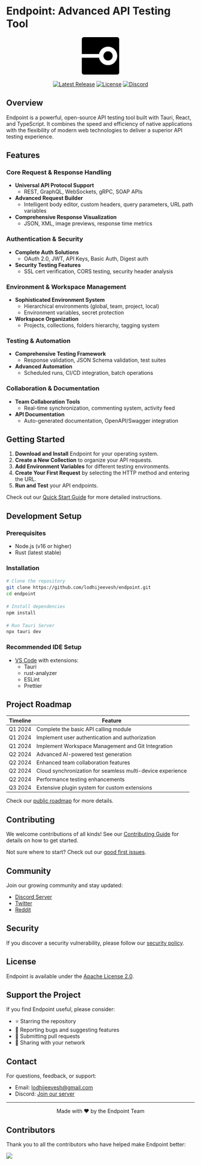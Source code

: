 # Endpoint: Advanced API Testing Tool

<p align="center">
  <img src="https://raw.githubusercontent.com/jeeveshlodhi/Endpoint/refs/heads/master/src/assets/Endpoint.png" alt="Endpoint Logo" width="100" height="100" />
</p>

<p align="center">
  <a href="https://github.com/yourusername/endpoint/releases"><img src="https://img.shields.io/github/v/release/yourusername/endpoint" alt="Latest Release"></a>
  <a href="https://github.com/yourusername/endpoint/blob/main/LICENSE"><img src="https://img.shields.io/github/license/yourusername/endpoint" alt="License"></a>
  <a href="https://discord.gg/pMhTMcE3kS"><img src="https://img.shields.io/discord/YOUR_SERVER_ID?color=7289DA&logo=discord&logoColor=white" alt="Discord"></a>
</p>

## Overview

Endpoint is a powerful, open-source API testing tool built with Tauri, React, and TypeScript. It combines the speed and efficiency of native applications with the flexibility of modern web technologies to deliver a superior API testing experience.

## Features

### Core Request & Response Handling
- **Universal API Protocol Support**
  - REST, GraphQL, WebSockets, gRPC, SOAP APIs
- **Advanced Request Builder**
  - Intelligent body editor, custom headers, query parameters, URL path variables
- **Comprehensive Response Visualization**
  - JSON, XML, image previews, response time metrics

### Authentication & Security
- **Complete Auth Solutions**
  - OAuth 2.0, JWT, API Keys, Basic Auth, Digest auth
- **Security Testing Features**
  - SSL cert verification, CORS testing, security header analysis

### Environment & Workspace Management
- **Sophisticated Environment System**
  - Hierarchical environments (global, team, project, local)
  - Environment variables, secret protection
- **Workspace Organization**
  - Projects, collections, folders hierarchy, tagging system

### Testing & Automation
- **Comprehensive Testing Framework**
  - Response validation, JSON Schema validation, test suites
- **Advanced Automation**
  - Scheduled runs, CI/CD integration, batch operations

### Collaboration & Documentation
- **Team Collaboration Tools**
  - Real-time synchronization, commenting system, activity feed
- **API Documentation**
  - Auto-generated documentation, OpenAPI/Swagger integration

## Getting Started

1. **Download and Install** Endpoint for your operating system.
2. **Create a New Collection** to organize your API requests.
3. **Add Environment Variables** for different testing environments.
4. **Create Your First Request** by selecting the HTTP method and entering the URL.
5. **Run and Test** your API endpoints.

Check out our [Quick Start Guide](https://docs.endpointapp.io/quickstart) for more detailed instructions.

## Development Setup

### Prerequisites
- Node.js (v16 or higher)
- Rust (latest stable)

### Installation
```bash
# Clone the repository
git clone https://github.com/lodhijeevesh/endpoint.git
cd endpoint

# Install dependencies
npm install

# Run Tauri Server
npx tauri dev
```

### Recommended IDE Setup
- [VS Code](https://code.visualstudio.com/) with extensions:
  - Tauri
  - rust-analyzer
  - ESLint
  - Prettier

## Project Roadmap

| Timeline | Feature |
|----------|---------|
| Q1 2024 | Complete the basic API calling module |
| Q1 2024 | Implement user authentication and authorization |
| Q1 2024 | Implement Workspace Management and Git Integration |
| Q2 2024 | Advanced AI-powered test generation |
| Q2 2024 | Enhanced team collaboration features |
| Q2 2024 | Cloud synchronization for seamless multi-device experience |
| Q2 2024 | Performance testing enhancements |
| Q3 2024 | Extensive plugin system for custom extensions |

Check our [public roadmap](https://github.com/yourusername/endpoint/projects) for more details.

## Contributing

We welcome contributions of all kinds! See our [Contributing Guide](CONTRIBUTING.md) for details on how to get started.

Not sure where to start? Check out our [good first issues](https://github.com/yourusername/endpoint/labels/good%20first%20issue).

## Community

Join our growing community and stay updated:

- [Discord Server](https://discord.gg/pMhTMcE3kS)
- [Twitter](https://twitter.com/endpoint_app)
- [Reddit](https://reddit.com/r/endpointapp)

## Security

If you discover a security vulnerability, please follow our [security policy](SECURITY.md).

## License

Endpoint is available under the [Apache License 2.0](LICENSE).

## Support the Project

If you find Endpoint useful, please consider:

- ⭐ Starring the repository
- 🐛 Reporting bugs and suggesting features
- 🔀 Submitting pull requests
- 📣 Sharing with your network

## Contact

For questions, feedback, or support:
- Email: [lodhijeevesh@gmail.com](mailto:lodhijeevesh@gmail.com)
- Discord: [Join our server](https://discord.gg/pMhTMcE3kS)

---

<p align="center">
  Made with ❤️ by the Endpoint Team
</p>

## Contributors

Thank you to all the contributors who have helped make Endpoint better:

<a href="https://github.com/yourusername/endpoint/graphs/contributors">
  <img src="https://contrib.rocks/image?repo=yourusername/endpoint" />
</a>